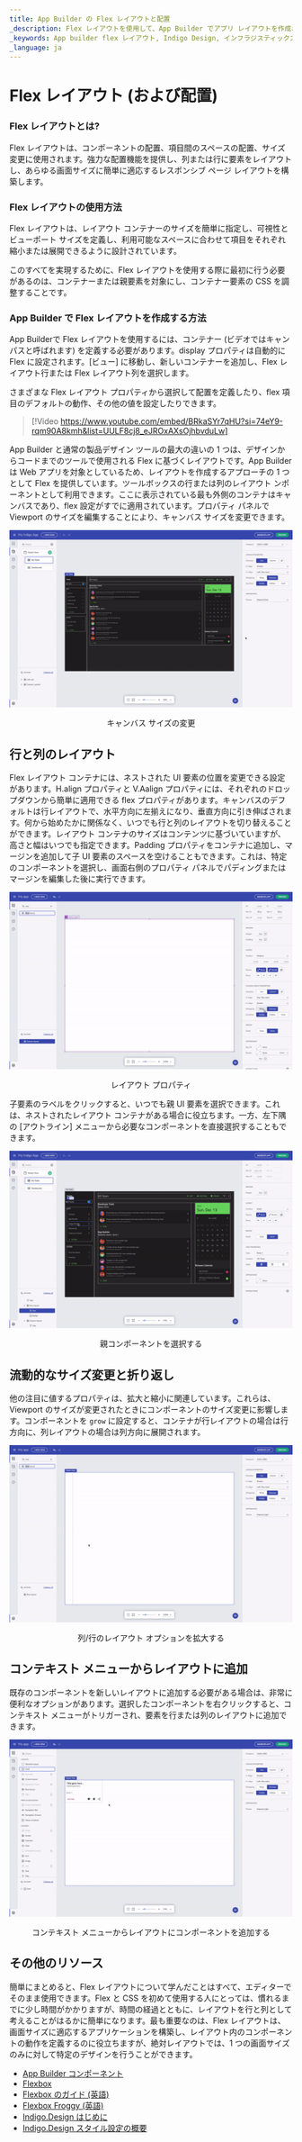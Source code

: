 ```yaml
---
title: App Builder の Flex レイアウトと配置
_description: Flex レイアウトを使用して、App Builder でアプリ レイアウトを作成および編集する方法につぃて説明します。ツールボックスの行または列のレイアウト ンポーネントとして利用できます。
_keywords: App builder flex レイアウト, Indigo Design, インフラジスティックス
_language: ja
---
```


# Flex レイアウト (および配置) 
### Flex レイアウトとは? 
Flex レイアウトは、コンポーネントの配置、項目間のスペースの配置、サイズ変更に使用されます。強力な配置機能を提供し、列または行に要素をレイアウトし、あらゆる画面サイズに簡単に適応するレスポンシブ ページ レイアウトを構築します。

### Flex レイアウトの使用方法
Flex レイアウトは、レイアウト コンテナーのサイズを簡単に指定し、可視性とビューポート サイズを定義し、利用可能なスペースに合わせて項目をそれぞれ縮小または展開できるように設計されています。

このすべてを実現するために、Flex レイアウトを使用する際に最初に行う必要があるのは、コンテナーまたは親要素を対象にし、コンテナー要素の CSS を調整することです。

### App Builder で Flex レイアウトを作成する方法
App Builderで Flex レイアウトを使用するには、コンテナー (ビデオではキャンパスと呼ばれます) を定義する必要があります。display プロパティは自動的に Flex に設定されます。[ビュー] に移動し、新しいコンテナーを追加し、Flex レイアウト行または Flex レイアウト列を選択します。

さまざまな Flex レイアウト プロパティから選択して配置を定義したり、flex 項目のデフォルトの動作、その他の値を設定したりできます。

> [!Video https://www.youtube.com/embed/BRkaSYr7qHU?si=74eY9-rqm90A8kmh&list=UULF8cj8_eJROxAXsOjhbvduLw]

App Builder と通常の製品デザイン ツールの最大の違いの 1 つは、デザインからコードまでのツールで使用される Flex に基づくレイアウトです。App Builder は Web アプリを対象としているため、レイアウトを作成するアプローチの 1 つとして Flex を提供しています。ツールボックスの行または列のレイアウト ンポーネントとして利用できます。ここに表示されている最も外側のコンテナはキャンバスであり、flex 設定がすでに適用されています。プロパティ パネルで Viewport のサイズを編集することにより、キャンバス サイズを変更できます。

![edit-create-canvas-size-Indigo-Design-App-Builder](../images/edit-create-canvas-size-Indigo-Design-App-Builder.gif)
<p style="text-align:center;">キャンバス サイズの変更</p>

## 行と列のレイアウト 

Flex レイアウト コンテナには、ネストされた UI 要素の位置を変更できる設定があります。H.align プロパティと V.Aalign プロパティには、それぞれのドロップダウンから簡単に適用できる flex プロパティがあります。キャンバスのデフォルトは行レイアウトで、水平方向に左揃えになり、垂直方向に引き伸ばされます。何から始めたかに関係なく、いつでも行と列のレイアウトを切り替えることができます。レイアウト コンテナのサイズはコンテンツに基づいていますが、高さと幅はいつでも指定できます。Padding プロパティをコンテナに追加し、マージンを追加して子 UI 要素のスペースを空けることもできます。これは、特定のコンポーネントを選択し、画面右側のプロパティ パネルでパディングまたはマージンを編集した後に実行できます。

![row-column-layout-Indigo-Design-App-Builder](../images/row-column-layout-Indigo-Design-App-Builder.gif)
<p style="text-align:center;">レイアウト プロパティ</p>

子要素のラベルをクリックすると、いつでも親 UI 要素を選択できます。これは、ネストされたレイアウト コンテナがある場合に役立ちます。一方、左下隅の [アウトライン] メニューから必要なコンポーネントを直接選択することもできます。

![select-parent-Indigo-Design-App-Builder](../images/select-parent-Indigo-Design-App-Builder.gif)
<p style="text-align:center;">親コンポーネントを選択する</p>

## 流動的なサイズ変更と折り返し 

他の注目に値するプロパティは、拡大と縮小に関連しています。これらは、Viewport のサイズが変更されたときにコンポーネントのサイズ変更に影響します。コンポーネントを `grow` に設定すると、コンテナが行レイアウトの場合は行方向に、列レイアウトの場合は列方向に展開されます。
 
![grow-column-row-layout-Indigo-Design-App-Builder](../images/grow-column-row-layout-Indigo-Design-App-Builder.gif)
<p style="text-align:center;">列/行のレイアウト オプションを拡大する</p>


## コンテキスト メニューからレイアウトに追加 

既存のコンポーネントを新しいレイアウトに追加する必要がある場合は、非常に便利なオプションがあります。選択したコンポーネントを右クリックすると、コンテキスト メニューがトリガーされ、要素を行または列のレイアウトに追加できます。

![add-to-layout-Indigo-Design-App-Builder](../images/add-to-layout-Indigo-Design-App-Builder.gif)
<p style="text-align:center;">コンテキスト メニューからレイアウトにコンポーネントを追加する</p>

## その他のリソース

簡単にまとめると、Flex レイアウトについて学んだことはすべて、エディターでそのまま使用できます。Flex と CSS を初めて使用する人にとっては、慣れるまでに少し時間がかかりますが、時間の経過とともに、レイアウトを行と列として考えることがはるかに簡単になります。最も重要なのは、Flex レイアウトは、画面サイズに適応するアプリケーションを構築し、レイアウト内のコンポーネントの動作を定義するのに役立ちますが、絶対レイアウトでは、1 つの画面サイズのみに対して特定のデザインを行うことができます。

<div class="divider--half"></div>

* [App Builder コンポーネント](../indigo-design-app-builder-components.md)
* [Flexbox](https://developer.mozilla.org/ja-JP/docs/Learn/CSS/CSS_layout/Flexbox)
* [Flexbox のガイド (英語)](https://css-tricks.com/snippets/css/a-guide-to-flexbox/)
* [Flexbox Froggy (英語)](https://flexboxfroggy.com/)
* [Indigo.Design はじめに](https://jp.infragistics.com/products/indigo-design/help/getting-started)
* [Indigo.Design スタイル設定の概要](https://jp.infragistics.com/products/indigo-design/help/style/styling-overview)
